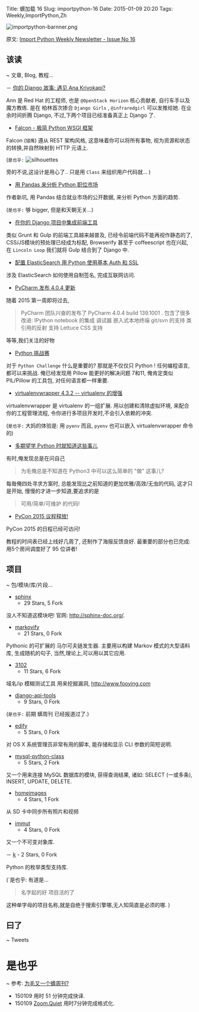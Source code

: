 Title: 蠎加载 16
Slug: importpython-16
Date: 2015-01-09 20:20
Tags: Weekly,ImportPython,Zh 

![importpython-barnner.png](http://zoomq.qiniudn.com/ZQCollection/snap/importpython-barnner.png?imageView2/2/h/210)


原文: [Import Python Weekly Newsletter - Issue No 16](http://importpython.com/newsletter/no/16/)


## 该读
~ 文章, Blog, 教程...

－ [你的 Django 故事: 遇见 Ana Krivokapi?](http://blog.djangogirls.org/post/106894578478)

Ann 是 Red Hat 的工程师,
也是 `@OpenStack Horizon` 核心贡献者,
自行车手以及魔方教练.
是在 柏林首次掺合 `Django Girls` ,
`@infraredgirl` 可以发推给她.
在业余时间折腾 Django,
不过,下两个项目已经准备真正上 Django 了.


- [Falcon - 极简 Python WSGI 框架](http://falconframework.org/)

Falcon (`猎鹰`) 遵从 REST 架构风格,
这意味着你可以将所有事物,
视为资源和状态的转换,并自然映射到 HTTP 元语上.

(`是也乎:`
![silhouettes](file:///Users/zoomq/mnt/%E5%BF%AB%E7%9B%98/zScrapBook/zqPythonic/data/20140105010924/flight-silhouettes.gif)

旁的不说,这设计是用心了..
只是用 `Class` 来组织用户代码就...
)



- [用 Pandas 来分析 Python 职位市场](http://pawelmhm.github.io/python/pandas/2015/01/01/python-job-analytics.html)

作者新坑,
用 Pandas 结合就业市场的公开数据,
来分析 Python 方面的趋势.

(`是也乎:`
够 bigger,
但是和天朝无关...)

- [在你的 Django 项目中集成前端工具](http://feedproxy.google.com/~r/LincolnLoop/~3/xFT-Rzte1NU/)

类似  Grunt 和 Gulp
的前端工具越来越普及,
已经令前端代码不能再视作静态的了,
CSS/JS模块的预处理已经成为标配,
Browserify 甚至于 coffeescript 也在兴起,
在 `Lincoln Loop`
我们就将 Gulp 结合到了 Django 中.

- [配置 ElasticSearch 用 Python 使用基本 Auth 和 SSL ](http://charlesleifer.com/blog/setting-up-elasticsearch-with-basic-auth-and-ssl-for-use-with-python/)

涉及 ElasticSearch 
如何使用自制签名,
完成互联网访问.

- [PyCharm 发布 4.0.4 更新](http://feedproxy.google.com/~r/Pycharm/~3/e73S5go3PNg/)

随着 2015 第一周即将过去,
> PyCharm 团队兴奋的发布了
> PyCharm 4.0.4 build 139.1001 .
> 包含了很多改进:
> IPython notebook 的集成
> 调试器
> 嵌入式本地终端
> git/svn 的支持
> 类引用的反射
> 支持 Lettuce
> CSS 支持

等等,我们关注的好物

- [Python 挑战赛](http://slott-softwarearchitect.blogspot.com/2015/01/the-python-challenge.html)

对于 `Python Challenge` 什么是重要的?
那就是不仅仅只 Python !
任何编程语言,都可以来挑战.
俺已经发现用 Pillow 能更好的解决问题 7和11,
俺肯定类似 PIL/Pillow 的工具包, 对任何语言都一样重要.

- [virtualenvwrapper 4.3.2 -- virtualenv 的增强](http://feeds.doughellmann.com/~r/DougHellmann/~3/XjEQZFVLnHg/virtualenvwrapper-4-3-2-enhancements-to-virtualenv.html)

virtualenvwrapper 是 virtualenv 的一组扩展.
用以创建和清除虚拟环境,
来配合你的工程管理流程,
令你进行多项目开发时,不会引入依赖的冲突.

(`是也乎:`
大妈的体验是: 用 `pyenv`
而且, `pyenv` 也可以嵌入 virtualenvwrapper 命令的)

- [多期望学 Python 时就知道这些事儿](http://bugra.github.io/work/notes/2015-01-03/i-wish-i-knew-these-things-when-i-first-learned-python/)

有时,俺发现总是在问自己

> 为毛俺总是不知道在 Python3 中可以这么简单的 "做" 这事儿?

每毎俺四处寻求方案时,
总能发现比之前知道的更加优雅/高效/无虫的代码,
这才只是开始,
慢慢的才进一步知道,要追求的是

> 可用/简单/可维护 的代码!

- [PyCon 2015 议程释放!](http://pycon.blogspot.com/2015/01/pycon-2015-schedule-announced.html)

PyCon 2015 的日程已经可访问!

教程的时间表已经上线好几周了,
还制作了海报反馈良好.
最重要的部分也已完成:
用5个房间调度好了 95 位讲者!

## 项目
~ 包/模块/库/片段...


- [sphinx](https://github.com/sphinx-doc/sphinx)
    - 29 Stars, 5 Fork

没人不知道这模块吧!
官网: http://sphinx-doc.org/.

- [markovify](https://github.com/jsvine/markovify)
    - 21 Stars, 0 Fork

Pythonic 的可扩展的 马尔可夫链发生器.
主要用以构建 Markov 模式的大型语料库,
生成随机的句子,
当然,理论上,可以用以其它应用.

- [3102](https://github.com/fooying/3102)
    - 11 Stars, 6 Fork

域名/ip 
模糊测试工具
用来挖掘漏洞, http://www.fooying.com

- [django-api-tools](https://github.com/szpytfire/django-api-tools)
    - 9 Stars, 0 Fork

(`是也乎:`
前期 蠎周刊 已经报道过了.)


- [edify](https://github.com/chilcote/edify) 
    - 5 Stars, 0 Fork

对 OS X 系统管理员非常有用的脚本,
能存储和显示 CLI 参数的简短说明.

- [mysql-python-class](https://github.com/nestordeharo/mysql-python-class)
    - 5 Stars, 2 Fork

又一个用来连接 MySQL 数据库的模块,
获得查询结果,
诸如: SELECT (一或多条), INSERT, UPDATE, DELETE.

- [homeimages](https://github.com/rmuslimov/homeimages)
    - 4 Stars, 1 Fork

从 SD 卡中同步所有照片和视频

- [immut](https://github.com/jcomo/immut) 
    - 4 Stars, 0 Fork

又一个不可变对象库.

－ [k](https://github.com/bfontaine/k) 
    - 2 Stars, 0 Fork

Python 的枚举类型支持库.

(`是也乎: 
有道是...

> 名字起的好
> 项目活的了

这种单字母的项目名称,就是自绝于搜索引擎哪,无人知简直是必须的哪.
)

## 曰了
~ Tweets


# 是也乎
~ 参考: [为毛又一个蠎周刊?](importpython-why)


- 150109 用时 51 分钟完成快译.
- 150109 [Zoom.Quiet](http://zoomquiet.io) 用时7分钟完成格式化.
